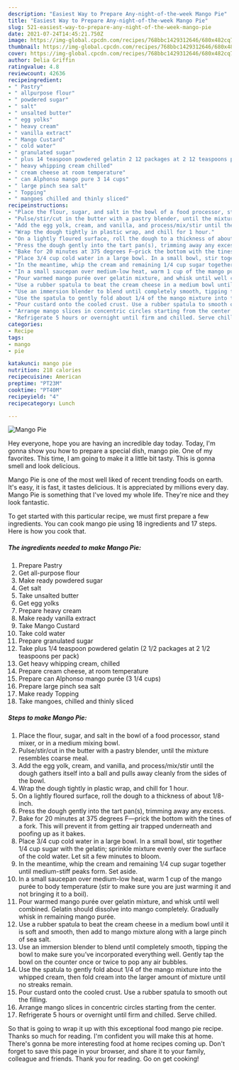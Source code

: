 ```yaml
---
description: "Easiest Way to Prepare Any-night-of-the-week Mango Pie"
title: "Easiest Way to Prepare Any-night-of-the-week Mango Pie"
slug: 521-easiest-way-to-prepare-any-night-of-the-week-mango-pie
date: 2021-07-24T14:45:21.750Z
image: https://img-global.cpcdn.com/recipes/768bbc1429312646/680x482cq70/mango-pie-recipe-main-photo.jpg
thumbnail: https://img-global.cpcdn.com/recipes/768bbc1429312646/680x482cq70/mango-pie-recipe-main-photo.jpg
cover: https://img-global.cpcdn.com/recipes/768bbc1429312646/680x482cq70/mango-pie-recipe-main-photo.jpg
author: Delia Griffin
ratingvalue: 4.8
reviewcount: 42636
recipeingredient:
- " Pastry"
- " allpurpose flour"
- " powdered sugar"
- " salt"
- " unsalted butter"
- " egg yolks"
- " heavy cream"
- " vanilla extract"
- " Mango Custard"
- " cold water"
- " granulated sugar"
- " plus 14 teaspoon powdered gelatin 2 12 packages at 2 12 teaspoons per pack"
- " heavy whipping cream chilled"
- " cream cheese at room temperature"
- " can Alphonso mango pure 3 14 cups"
- " large pinch sea salt"
- " Topping"
- " mangoes chilled and thinly sliced"
recipeinstructions:
- "Place the flour, sugar, and salt in the bowl of a food processor, stand mixer, or in a medium mixing bowl."
- "Pulse/stir/cut in the butter with a pastry blender, until the mixture resembles coarse meal."
- "Add the egg yolk, cream, and vanilla, and process/mix/stir until the dough gathers itself into a ball and pulls away cleanly from the sides of the bowl."
- "Wrap the dough tightly in plastic wrap, and chill for 1 hour."
- "On a lightly floured surface, roll the dough to a thickness of about 1/8-inch."
- "Press the dough gently into the tart pan(s), trimming away any excess."
- "Bake for 20 minutes at 375 degrees F—prick the bottom with the tines of a fork. This will prevent it from getting air trapped underneath and poofing up as it bakes."
- "Place 3/4 cup cold water in a large bowl. In a small bowl, stir together 1/4 cup sugar with the gelatin; sprinkle mixture evenly over the surface of the cold water. Let sit a few minutes to bloom."
- "In the meantime, whip the cream and remaining 1/4 cup sugar together until medium-stiff peaks form. Set aside."
- "In a small saucepan over medium-low heat, warm 1 cup of the mango purée to body temperature (stir to make sure you are just warming it and not bringing it to a boil)."
- "Pour warmed mango purée over gelatin mixture, and whisk until well combined. Gelatin should dissolve into mango completely. Gradually whisk in remaining mango purée."
- "Use a rubber spatula to beat the cream cheese in a medium bowl until it is soft and smooth, then add to mango mixture along with a large pinch of sea salt."
- "Use an immersion blender to blend until completely smooth, tipping the bowl to make sure you’ve incorporated everything well. Gently tap the bowl on the counter once or twice to pop any air bubbles."
- "Use the spatula to gently fold about 1/4 of the mango mixture into the whipped cream, then fold cream into the larger amount of mixture until no streaks remain."
- "Pour custard onto the cooled crust. Use a rubber spatula to smooth out the filling."
- "Arrange mango slices in concentric circles starting from the center."
- "Refrigerate 5 hours or overnight until firm and chilled. Serve chilled."
categories:
- Recipe
tags:
- mango
- pie

katakunci: mango pie 
nutrition: 218 calories
recipecuisine: American
preptime: "PT23M"
cooktime: "PT40M"
recipeyield: "4"
recipecategory: Lunch

---
```



![Mango Pie](https://img-global.cpcdn.com/recipes/768bbc1429312646/680x482cq70/mango-pie-recipe-main-photo.jpg)

Hey everyone, hope you are having an incredible day today. Today, I'm gonna show you how to prepare a special dish, mango pie. One of my favorites. This time, I am going to make it a little bit tasty. This is gonna smell and look delicious.

Mango Pie is one of the most well liked of recent trending foods on earth. It's easy, it is fast, it tastes delicious. It is appreciated by millions every day. Mango Pie is something that I've loved my whole life. They're nice and they look fantastic.




To get started with this particular recipe, we must first prepare a few ingredients. You can cook mango pie using 18 ingredients and 17 steps. Here is how you cook that.

<!--inarticleads1-->

##### The ingredients needed to make Mango Pie:

1. Prepare  Pastry
1. Get  all-purpose flour
1. Make ready  powdered sugar
1. Get  salt
1. Take  unsalted butter
1. Get  egg yolks
1. Prepare  heavy cream
1. Make ready  vanilla extract
1. Take  Mango Custard
1. Take  cold water
1. Prepare  granulated sugar
1. Take  plus 1/4 teaspoon powdered gelatin (2 1/2 packages at 2 1/2 teaspoons per pack)
1. Get  heavy whipping cream, chilled
1. Prepare  cream cheese, at room temperature
1. Prepare  can Alphonso mango purée (3 1/4 cups)
1. Prepare  large pinch sea salt
1. Make ready  Topping
1. Take  mangoes, chilled and thinly sliced




<!--inarticleads2-->

##### Steps to make Mango Pie:

1. Place the flour, sugar, and salt in the bowl of a food processor, stand mixer, or in a medium mixing bowl.
1. Pulse/stir/cut in the butter with a pastry blender, until the mixture resembles coarse meal.
1. Add the egg yolk, cream, and vanilla, and process/mix/stir until the dough gathers itself into a ball and pulls away cleanly from the sides of the bowl.
1. Wrap the dough tightly in plastic wrap, and chill for 1 hour.
1. On a lightly floured surface, roll the dough to a thickness of about 1/8-inch.
1. Press the dough gently into the tart pan(s), trimming away any excess.
1. Bake for 20 minutes at 375 degrees F—prick the bottom with the tines of a fork. This will prevent it from getting air trapped underneath and poofing up as it bakes.
1. Place 3/4 cup cold water in a large bowl. In a small bowl, stir together 1/4 cup sugar with the gelatin; sprinkle mixture evenly over the surface of the cold water. Let sit a few minutes to bloom.
1. In the meantime, whip the cream and remaining 1/4 cup sugar together until medium-stiff peaks form. Set aside.
1. In a small saucepan over medium-low heat, warm 1 cup of the mango purée to body temperature (stir to make sure you are just warming it and not bringing it to a boil).
1. Pour warmed mango purée over gelatin mixture, and whisk until well combined. Gelatin should dissolve into mango completely. Gradually whisk in remaining mango purée.
1. Use a rubber spatula to beat the cream cheese in a medium bowl until it is soft and smooth, then add to mango mixture along with a large pinch of sea salt.
1. Use an immersion blender to blend until completely smooth, tipping the bowl to make sure you’ve incorporated everything well. Gently tap the bowl on the counter once or twice to pop any air bubbles.
1. Use the spatula to gently fold about 1/4 of the mango mixture into the whipped cream, then fold cream into the larger amount of mixture until no streaks remain.
1. Pour custard onto the cooled crust. Use a rubber spatula to smooth out the filling.
1. Arrange mango slices in concentric circles starting from the center.
1. Refrigerate 5 hours or overnight until firm and chilled. Serve chilled.




So that is going to wrap it up with this exceptional food mango pie recipe. Thanks so much for reading. I'm confident you will make this at home. There's gonna be more interesting food at home recipes coming up. Don't forget to save this page in your browser, and share it to your family, colleague and friends. Thank you for reading. Go on get cooking!
